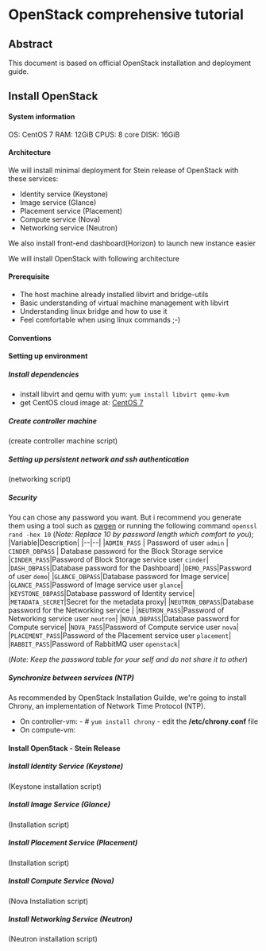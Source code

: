 # OpenStack comprehensive tutorial
## Abstract
This document is based on official OpenStack installation and deployment guide.
## Install OpenStack
#### System information
OS: CentOS 7
RAM: 12GiB
CPUS: 8 core
DISK: 16GiB
#### Architecture
We will install minimal deployment for Stein release of OpenStack with these services:
 - Identity service (Keystone)
 - Image service (Glance)
 - Placement service (Placement)
 - Compute service (Nova)
 - Networking service (Neutron)

We also install front-end dashboard(Horizon) to launch new instance easier

We will install OpenStack with following architecture

#### Prerequisite
 - The host machine already installed libvirt and bridge-utils
 - Basic understanding of virtual machine management with libvirt
 - Understanding linux bridge and how to use it
 - Feel comfortable when using linux commands ;-)
#### Conventions
 

#### Setting up environment
##### Install dependencies
- install libvirt and qemu with yum: `yum install libvirt qemu-kvm`
- get CentOS cloud image at: [CentOS 7](http://cloud.centos.org/centos/7/images/)
##### Create controller machine
(create controller machine script)
##### Setting up persistent network and ssh authentication
(networking script)
##### Security
You can chose any password you want. But i recommend you generate them using a tool such as [pwgen](https://sourceforge.net/projects/pwgen/)  or running the following command `openssl rand -hex 10` (*Note: Replace 10 by password length which comfort to you*);
|Variable|Description|
|--|--|
|`ADMIN_PASS` | Password of user  `admin` |
`CINDER_DBPASS` | Database password for the Block Storage service |`CINDER_PASS`|Password of Block Storage service user  `cinder`|
|`DASH_DBPASS`|Database password for the Dashboard|
|`DEMO_PASS`|Password of user  `demo`|
|`GLANCE_DBPASS`|Database password for Image service|
|`GLANCE_PASS`|Password of Image service user  `glance`|
|`KEYSTONE_DBPASS`|Database password of Identity service|
|`METADATA_SECRET`|Secret for the metadata proxy|
|`NEUTRON_DBPASS`|Database password for the Networking service |
|`NEUTRON_PASS`|Password of Networking service user  `neutron`|
|`NOVA_DBPASS`|Database password for Compute service|
|`NOVA_PASS`|Password of Compute service user  `nova`|
|`PLACEMENT_PASS`|Password of the Placement service user  `placement`|
|`RABBIT_PASS`|Password of RabbitMQ user  `openstack`|

(*Note: Keep the password table for your self and do not share it to other*)
##### Synchronize between services (NTP)
As recommended by OpenStack Installation Guilde, we're going to install Chrony, an implementation of Network Time Protocol (NTP).

 - On controller-vm:
		 - # `yum install chrony`
		 - edit the **/etc/chrony.conf** file
 - On compute-vm:

#### Install OpenStack - Stein Release
##### Install Identity Service (Keystone)
(Keystone installation script)
##### Install Image Service (Glance)
(Installation script)
##### Install Placement Service (Placement)
(Installation script)
##### Install Compute Service (Nova)
(Nova Installation script)
##### Install Networking Service (Neutron)
(Neutron installation script)

<!--stackedit_data:
eyJoaXN0b3J5IjpbMjAzMDI2NjIyNiwyMzgwMzc4MDgsNjc1Nz
U3NTM4LDUyOTMzODkwMywtMjgyOTc3NDQxLDE3NTg5NjEzMCwy
MDI2NDQ2ODkxLDk0MDAyMDcwNCwtMzMyNDU1MzYzXX0=
-->